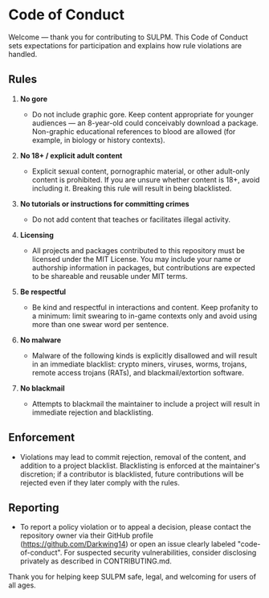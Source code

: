 # Code of Conduct

Welcome — thank you for contributing to SULPM. This Code of Conduct sets expectations for participation and explains how rule violations are handled.

## Rules

1. **No gore**  
   - Do not include graphic gore. Keep content appropriate for younger audiences — an 8-year-old could conceivably download a package. Non-graphic educational references to blood are allowed (for example, in biology or history contexts).

2. **No 18+ / explicit adult content**  
   - Explicit sexual content, pornographic material, or other adult-only content is prohibited. If you are unsure whether content is 18+, avoid including it. Breaking this rule will result in being blacklisted.

3. **No tutorials or instructions for committing crimes**  
   - Do not add content that teaches or facilitates illegal activity.

4. **Licensing**  
   - All projects and packages contributed to this repository must be licensed under the MIT License. You may include your name or authorship information in packages, but contributions are expected to be shareable and reusable under MIT terms.

5. **Be respectful**  
   - Be kind and respectful in interactions and content. Keep profanity to a minimum: limit swearing to in-game contexts only and avoid using more than one swear word per sentence.

6. **No malware**  
   - Malware of the following kinds is explicitly disallowed and will result in an immediate blacklist: crypto miners, viruses, worms, trojans, remote access trojans (RATs), and blackmail/extortion software.

7. **No blackmail**  
   - Attempts to blackmail the maintainer to include a project will result in immediate rejection and blacklisting.

## Enforcement

- Violations may lead to commit rejection, removal of the content, and addition to a project blacklist. Blacklisting is enforced at the maintainer's discretion; if a contributor is blacklisted, future contributions will be rejected even if they later comply with the rules.

## Reporting

- To report a policy violation or to appeal a decision, please contact the repository owner via their GitHub profile (https://github.com/Darkwing14) or open an issue clearly labeled "code-of-conduct". For suspected security vulnerabilities, consider disclosing privately as described in CONTRIBUTING.md.

Thank you for helping keep SULPM safe, legal, and welcoming for users of all ages.
